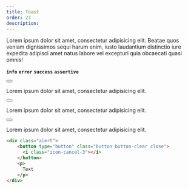```yaml
---
title: Toast
order: 23
description: 
---
```


Lorem ipsum dolor sit amet, consectetur adipisicing elit. Beatae quos veniam dignissimos sequi harum enim, iusto laudantium distinctio iure expedita adipisci amet natus labore vel excepturi quia obcaecati quasi omnis!

**`info`** **`error`** **`success`** **`assertive`** 

<div class="toast"><button type="button" class="button button-clear close"><i class="icon-cancel-3"></i></button><p>Lorem ipsum dolor sit amet, consectetur adipisicing elit.</p></div><div class="toast toast-error"><button type="button" class="button button-clear close"><i class="icon-cancel-3"></i></button><p>Lorem ipsum dolor sit amet, consectetur adipisicing elit.</p></div><div class="toast toast-info toast-rounded"><button type="button" class="button button-clear close"><i class="icon-cancel-3"></i></button><p>Lorem ipsum dolor sit amet, consectetur adipisicing elit.</p></div>

```html
<div class="alert">
    <button type="button" class="button button-clear close">
      <i class="icon-cancel-3"></i>
    </button>
    <p>
      Text
    </p>
</div>
```